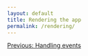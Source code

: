 ```yaml
---
layout: default
title: Rendering the app
permalink: /rendering/
---
```


<a href="/events" class="direction previous">Previous: Handling events</a>
